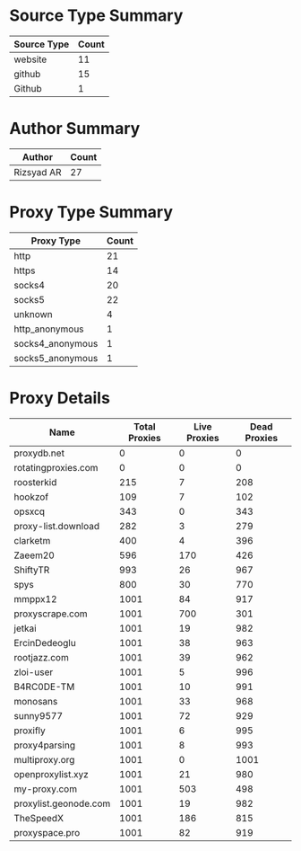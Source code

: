 # Source Type Summary

| Source Type | Count |
|-------------|-------|
| website | 11 |
| github | 15 |
| Github | 1 |


# Author Summary

| Author | Count |
|--------|-------|
| Rizsyad AR | 27 |


# Proxy Type Summary

| Proxy Type | Count |
|------------|-------|
| http | 21 |
| https | 14 |
| socks4 | 20 |
| socks5 | 22 |
| unknown | 4 |
| http_anonymous | 1 |
| socks4_anonymous | 1 |
| socks5_anonymous | 1 |


# Proxy Details

| Name | Total Proxies | Live Proxies | Dead Proxies |
|------|---------------|--------------|---------------|
| proxydb.net | 0 | 0 | 0 |
| rotatingproxies.com | 0 | 0 | 0 |
| roosterkid | 215 | 7 | 208 |
| hookzof | 109 | 7 | 102 |
| opsxcq | 343 | 0 | 343 |
| proxy-list.download | 282 | 3 | 279 |
| clarketm | 400 | 4 | 396 |
| Zaeem20 | 596 | 170 | 426 |
| ShiftyTR | 993 | 26 | 967 |
| spys | 800 | 30 | 770 |
| mmppx12 | 1001 | 84 | 917 |
| proxyscrape.com | 1001 | 700 | 301 |
| jetkai | 1001 | 19 | 982 |
| ErcinDedeoglu | 1001 | 38 | 963 |
| rootjazz.com | 1001 | 39 | 962 |
| zloi-user | 1001 | 5 | 996 |
| B4RC0DE-TM | 1001 | 10 | 991 |
| monosans | 1001 | 33 | 968 |
| sunny9577 | 1001 | 72 | 929 |
| proxifly | 1001 | 6 | 995 |
| proxy4parsing | 1001 | 8 | 993 |
| multiproxy.org | 1001 | 0 | 1001 |
| openproxylist.xyz | 1001 | 21 | 980 |
| my-proxy.com | 1001 | 503 | 498 |
| proxylist.geonode.com | 1001 | 19 | 982 |
| TheSpeedX | 1001 | 186 | 815 |
| proxyspace.pro | 1001 | 82 | 919 |
